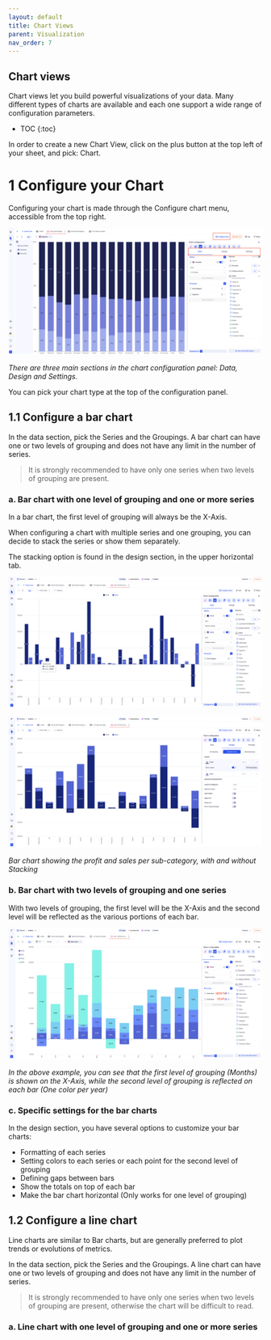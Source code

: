 ```yaml
---
layout: default
title: Chart Views
parent: Visualization
nav_order: 7
---
```


Chart views
---

Chart views let you build powerful visualizations of your data.
Many different types of charts are available and each one support a wide range of configuration parameters.

* TOC
{:toc}

In order to create a new Chart View, click on the plus button at the top left of your sheet, and pick: Chart.

# 1 Configure  your Chart

Configuring your chart is made through the Configure chart menu, accessible from the top right.

![Chart config](./readme-assets/chart_view_config1.png)

*There are three main sections in the chart configuration panel: Data, Design and Settings.*

You can pick your chart type at the top of the configuration panel.

## 1.1 Configure a bar chart

In the data section, pick the Series and the Groupings.
A bar chart can have one or two levels of grouping and does not have any limit in the number of series.

> It is strongly recommended to have only one series when two levels of grouping are present.


### a. Bar chart with one level of grouping and one or more series

In a bar chart, the first level of grouping will always be the X-Axis.

When configuring a chart with multiple series and one grouping, you can decide to stack the series or show them separately. 

The stacking option is found in the design section, in the upper horizontal tab.

![Chart config](./readme-assets/chart_view_bar_chart_1.png)

![Chart config](./readme-assets/chart_view_bar_chart_2.png)

*Bar chart showing the profit and sales per sub-category, with and without Stacking*


### b. Bar chart with two levels of grouping and one series

With two levels of grouping, the first level will be the X-Axis and the second level will be reflected as the various portions of each bar.

![Chart config](./readme-assets/chart_view_bar_chart_3.png)

*In the above example, you can see that the first level of grouping (Months) is shown on the X-Axis, while the second level of grouping is reflected on each bar (One color per year)*


### c. Specific settings for the bar charts

In the design section, you have several options to customize your bar charts:

- Formatting of each series
- Setting colors to each series or each point for the second level of grouping
- Defining gaps between bars
- Show the totals on top of each bar
- Make the bar chart horizontal (Only works for one level of grouping)


## 1.2 Configure a line chart

Line charts are similar to Bar charts, but are generally preferred to plot trends or evolutions of metrics.

In the data section, pick the Series and the Groupings.
A line chart can have one or two levels of grouping and does not have any limit in the number of series.

> It is strongly recommended to have only one series when two levels of grouping are present, otherwise the chart will be difficult to read.



### a. Line chart with one level of grouping and one or more series

